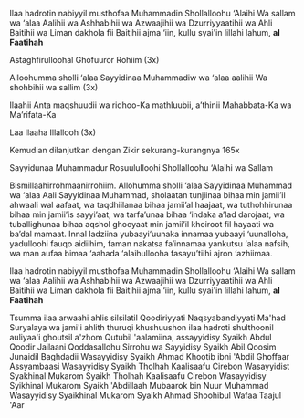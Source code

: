 Ilaa hadrotin nabiyyil musthofaa Muhammadin Shollalloohu ‘Alaihi Wa sallam wa ‘alaa Aalihii wa Ashhabihii wa Azwaajihii wa Dzurriyyaatihii wa Ahli Baitihii wa Liman dakhola fii Baitihii ajma ‘iin, kullu syai'in lillahi lahum, **al Faatihah**

Astaghfirulloohal Ghofuuror Rohiim (3x)

Alloohumma sholli ‘alaa Sayyidinaa Muhammadiw wa ‘alaa aalihii Wa shohbihii wa sallim (3x)

Ilaahii Anta maqshuudii wa ridhoo-Ka mathluubii, a’thinii Mahabbata-Ka wa Ma’rifata-Ka

Laa Ilaaha Illallooh (3x)

Kemudian dilanjutkan dengan Zikir sekurang-kurangnya 165x

Sayyidunaa Muhammadur Rosuululloohi Shollalloohu ‘Alaihi wa Sallam

Bismillaahirrohmaanirrohiim. Allohumma sholli ‘alaa Sayyidinaa Muhammad wa ‘alaa Aali Sayyidinaa Muhammad, sholaatan tunjiinaa bihaa min jamii’il ahwaali wal aafaat, wa taqdhiilanaa bihaa jamii’al haajaat, wa tuthohhirunaa bihaa min jamii’is sayyi’aat, wa tarfa’unaa bihaa ‘indaka a’lad darojaat, wa tuballighunaa bihaa aqshol ghooyaat min jamii’il khoiroot fil hayaati wa ba’dal mamaat. Innal ladziina yubaayi‘uunaka innamaa yubaayi ‘uunalloha, yadulloohi fauqo aidiihim, faman nakatsa fa’innamaa yankutsu ‘alaa nafsih, wa man aufaa bimaa ‘aahada ‘alaihullooha fasayu’tiihi ajron ‘azhiimaa.

Ilaa hadrotin nabiyyil musthofaa Muhammadin Shollalloohu ‘Alaihi Wa sallam wa ‘alaa Aalihii wa Ashhabihii wa Azwaajihii wa Dzurriyyaatihii wa Ahli Baitihii wa Liman dakhola fii Baitihii ajma ‘iin, kullu syai'in lillahi lahum, **al Faatihah**

Tsumma ilaa arwaahi ahlis silsilatil Qoodiriyyati Naqsyabandiyyati Ma'had Suryalaya wa jami'i ahlith thuruqi khushuushon ilaa hadroti shulthoonil auliyaa'i ghoutsil a'zhom Qutubil 'aalamiina, assayyidisy Syaikh Abdul Qoodir Jailaani Qoddasallohu Sirrohu wa Sayyidisy Syaikh Abil Qoosim Junaidil Baghdadii Wasayyidisy Syaikh Ahmad Khootib ibni 'Abdil Ghoffaar Assyambaasi Wasayyidisy Syaikh Tholhah Kaalisaafu Cirebon Wasayyidist Syakhinal Mukarom Syaikh Tholhah Kaalisaafu Cirebon Wasayyidisy Syikhinal Mukarom Syaikh 'Abdillaah Mubaarok bin Nuur Muhammad Wasayyidisy Syaikhinal Mukarom Syaikh Ahmad Shoohibul Wafaa Taajul 'Aar
